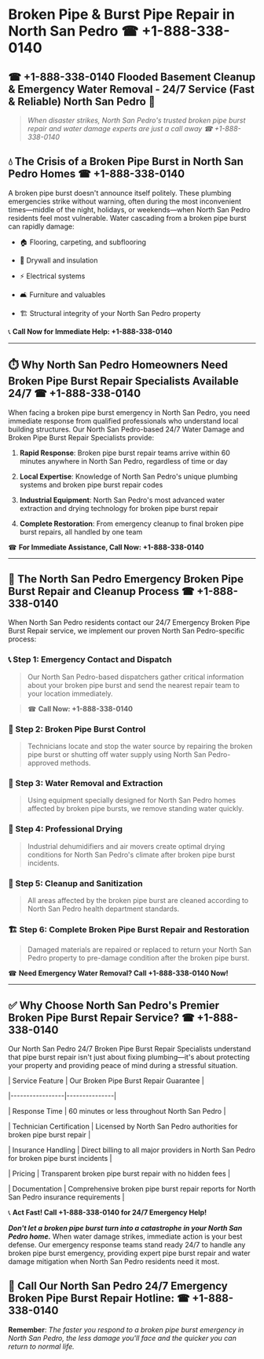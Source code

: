 # Broken Pipe & Burst Pipe Repair in North San Pedro ☎ +1-888-338-0140  
## ☎ +1-888-338-0140 Flooded Basement Cleanup & Emergency Water Removal - 24/7 Service (Fast & Reliable) North San Pedro 🚨  

> *When disaster strikes, North San Pedro's trusted broken pipe burst repair and water damage experts are just a call away ☎ +1-888-338-0140*  

## 💧 The Crisis of a Broken Pipe Burst in North San Pedro Homes ☎ +1-888-338-0140  

A broken pipe burst doesn't announce itself politely. These plumbing emergencies strike without warning, often during the most inconvenient times—middle of the night, holidays, or weekends—when North San Pedro residents feel most vulnerable. Water cascading from a broken pipe burst can rapidly damage:  

* 🏠 Flooring, carpeting, and subflooring  
* 🧱 Drywall and insulation  
* ⚡ Electrical systems  
* 🛋️ Furniture and valuables  
* 🏗️ Structural integrity of your North San Pedro property  

📞 **Call Now for Immediate Help: +1-888-338-0140**  

---  

## ⏱️ Why North San Pedro Homeowners Need Broken Pipe Burst Repair Specialists Available 24/7 ☎ +1-888-338-0140  

When facing a broken pipe burst emergency in North San Pedro, you need immediate response from qualified professionals who understand local building structures. Our North San Pedro-based 24/7 Water Damage and Broken Pipe Burst Repair Specialists provide:  

1. **Rapid Response**: Broken pipe burst repair teams arrive within 60 minutes anywhere in North San Pedro, regardless of time or day  
2. **Local Expertise**: Knowledge of North San Pedro's unique plumbing systems and broken pipe burst repair codes  
3. **Industrial Equipment**: North San Pedro's most advanced water extraction and drying technology for broken pipe burst repair  
4. **Complete Restoration**: From emergency cleanup to final broken pipe burst repairs, all handled by one team  

☎ **For Immediate Assistance, Call Now: +1-888-338-0140**  

---  

## 🔧 The North San Pedro Emergency Broken Pipe Burst Repair and Cleanup Process ☎ +1-888-338-0140  

When North San Pedro residents contact our 24/7 Emergency Broken Pipe Burst Repair service, we implement our proven North San Pedro-specific process:  

### 📞 Step 1: Emergency Contact and Dispatch  
> Our North San Pedro-based dispatchers gather critical information about your broken pipe burst and send the nearest repair team to your location immediately.  
> ☎ **Call Now: +1-888-338-0140**  

### 🚿 Step 2: Broken Pipe Burst Control  
> Technicians locate and stop the water source by repairing the broken pipe burst or shutting off water supply using North San Pedro-approved methods.  

### 🌊 Step 3: Water Removal and Extraction  
> Using equipment specially designed for North San Pedro homes affected by broken pipe bursts, we remove standing water quickly.  

### 💨 Step 4: Professional Drying  
> Industrial dehumidifiers and air movers create optimal drying conditions for North San Pedro's climate after broken pipe burst incidents.  

### 🧼 Step 5: Cleanup and Sanitization  
> All areas affected by the broken pipe burst are cleaned according to North San Pedro health department standards.  

### 🏗️ Step 6: Complete Broken Pipe Burst Repair and Restoration  
> Damaged materials are repaired or replaced to return your North San Pedro property to pre-damage condition after the broken pipe burst.  

☎ **Need Emergency Water Removal? Call +1-888-338-0140 Now!**  

---  

## ✅ Why Choose North San Pedro's Premier Broken Pipe Burst Repair Service? ☎ +1-888-338-0140  

Our North San Pedro 24/7 Broken Pipe Burst Repair Specialists understand that pipe burst repair isn't just about fixing plumbing—it's about protecting your property and providing peace of mind during a stressful situation.  

| Service Feature | Our Broken Pipe Burst Repair Guarantee |  
|-----------------|---------------|  
| Response Time | 60 minutes or less throughout North San Pedro |  
| Technician Certification | Licensed by North San Pedro authorities for broken pipe burst repair |  
| Insurance Handling | Direct billing to all major providers in North San Pedro for broken pipe burst incidents |  
| Pricing | Transparent broken pipe burst repair with no hidden fees |  
| Documentation | Comprehensive broken pipe burst repair reports for North San Pedro insurance requirements |  

📞 **Act Fast! Call +1-888-338-0140 for 24/7 Emergency Help!**  

***Don't let a broken pipe burst turn into a catastrophe in your North San Pedro home.*** When water damage strikes, immediate action is your best defense. Our emergency response teams stand ready 24/7 to handle any broken pipe burst emergency, providing expert pipe burst repair and water damage mitigation when North San Pedro residents need it most.  

## 📱 Call Our North San Pedro 24/7 Emergency Broken Pipe Burst Repair Hotline: ☎ +1-888-338-0140  

**Remember**: *The faster you respond to a broken pipe burst emergency in North San Pedro, the less damage you'll face and the quicker you can return to normal life.*